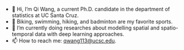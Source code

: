 - 👋 Hi, I’m Qi Wang, a current Ph.D. candidate in the department of statistics at UC Santa Cruz.
- 👀 Biking, swimming, hiking, and badminton are my favorite sports.
- 🌱 I’m currently doing researches about modelling spatial and spatio-temporal data with deep learning approaches.
- 📫 How to reach me: qwang113@ucsc.edu.

<!---
qwang-77/qwang-77 is a ✨ special ✨ repository because its `README.md` (this file) appears on your GitHub profile.
You can click the Preview link to take a look at your changes.
--->
